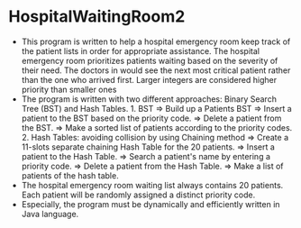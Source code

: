 # HospitalWaitingRoom2

- This program is written to help a hospital emergency room keep track of the patient lists in order for appropriate assistance. The hospital emergency room prioritizes patients waiting based on the severity of their need. The doctors in would see the next most critical patient rather than the one who arrived first. Larger integers are considered higher priority than smaller ones	
- The program is written with two different approaches: Binary Search Tree (BST) and Hash Tables. 
	  1. BST
       => Build up a Patients BST
       => Insert a patient to the BST based on the priority code. 
       => Delete a patient from the BST. 
       => Make a sorted list of patients according to the priority codes. 
    2. Hash Tables: avoiding collision by using Chaining method
       => Create a 11-slots separate chaining Hash Table for the 20 patients.
       => Insert a patient to the Hash Table. 
       => Search a patient's name by entering a priority code. 
       => Delete a patient from the Hash Table. 
       => Make a list of patients of the hash table. 
- The hospital emergency room waiting list always contains 20 patients. Each patient will be randomly assigned a distinct priority code. 
- Especially, the program must be dynamically and efficiently written in Java language. 
